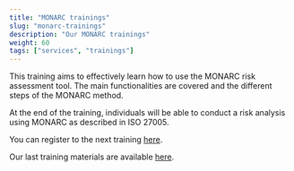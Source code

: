 ```yaml
---
title: "MONARC trainings"
slug: "monarc-trainings"
description: "Our MONARC trainings"
weight: 60
tags: ["services", "trainings"]
---
```


This training aims to effectively learn how to use the MONARC risk assessment tool.
The main functionalities are covered and the different steps of the
MONARC method.

At the end of the training, individuals will be able to conduct a risk analysis
using MONARC as described in ISO 27005.


You can register to the next training [here](https://www.monarc.lu/trainings).

Our last training materials are available
[here](https://github.com/monarc-project/monarc-training/releases/latest).


